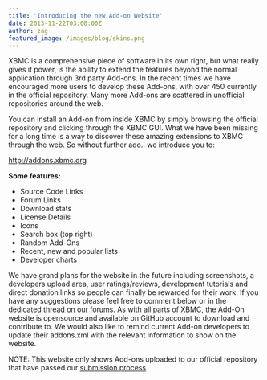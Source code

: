 ```yaml
---
title: 'Introducing the new Add-on Website'
date: 2013-11-22T03:00:00Z
author: zag
featured_image: /images/blog/skins.png
---
```

XBMC is a comprehensive piece of software in its own right, but what really gives it power, is the ability to extend the features beyond the normal application through 3rd party Add-ons. In the recent times we have encouraged more users to develop these Add-ons, with over 450 currently in the official repository. Many more Add-ons are scattered in unofficial repositories around the web.

 You can install an Add-on from inside XBMC by simply browsing the official repository and clicking through the XBMC GUI. What we have been missing for a long time is a way to discover these amazing extensions to XBMC through the web. So without further ado.. we introduce you to:

 <http://addons.xbmc.org>

 **Some features:**

 - Source Code Links  
 - Forum Links  
 - Download stats  
 - License Details  
 - Icons  
 - Search box (top right)  
 - Random Add-Ons  
 - Recent, new and popular lists  
 - Developer charts

 We have grand plans for the website in the future including screenshots, a developers upload area, user ratings/reviews, development tutorials and direct donation links so people can finally be rewarded for their work. If you have any suggestions please feel free to comment below or in the dedicated [thread on our forums](https://forum.kodi.tv/showthread.php?tid=177783). As with all parts of XBMC, the Add-On website is opensource and available on GitHub account to download and contribute to. We would also like to remind current Add-on developers to update their addons.xml with the relevant information to show on the website.

 NOTE: This website only shows Add-ons uploaded to our official repository that have passed our [submission process](https://kodi.wiki/view/Official_add-on_repository)

 